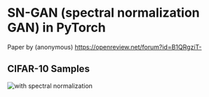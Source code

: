 # SN-GAN (spectral normalization GAN) in PyTorch
Paper by (anonymous) https://openreview.net/forum?id=B1QRgziT-

## CIFAR-10 Samples
![with spectral normalization](https://github.com/christiancosgrove/pytorch-spectral-normalization-gan/blob/master/with_sn.png?raw=true)